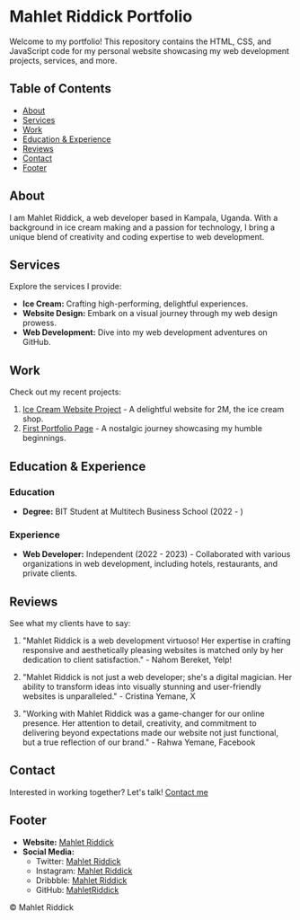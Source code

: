 # Mahlet Riddick Portfolio

Welcome to my portfolio! This repository contains the HTML, CSS, and JavaScript code for my personal website showcasing my web development projects, services, and more.

## Table of Contents
- [About](#about)
- [Services](#services)
- [Work](#work)
- [Education & Experience](#education--experience)
- [Reviews](#reviews)
- [Contact](#contact)
- [Footer](#footer)

## About
I am Mahlet Riddick, a web developer based in Kampala, Uganda. With a background in ice cream making and a passion for technology, I bring a unique blend of creativity and coding expertise to web development.

## Services
Explore the services I provide:
- **Ice Cream:** Crafting high-performing, delightful experiences.
- **Website Design:** Embark on a visual journey through my web design prowess.
- **Web Development:** Dive into my web development adventures on GitHub.

## Work
Check out my recent projects:
1. [Ice Cream Website Project](./Mahlet-and-Milen-main/2M_index.html) - A delightful website for 2M, the ice cream shop.
2. [First Portfolio Page](./mahlet-portfolio-main/1stindex.html) - A nostalgic journey showcasing my humble beginnings.

## Education & Experience
### Education
- **Degree:** BIT Student at Multitech Business School (2022 - )

### Experience
- **Web Developer:** Independent (2022 - 2023) - Collaborated with various organizations in web development, including hotels, restaurants, and private clients.

## Reviews
See what my clients have to say:
1. "Mahlet Riddick is a web development virtuoso! Her expertise in crafting responsive and aesthetically pleasing websites is matched only by her dedication to client satisfaction." - Nahom Bereket, Yelp!

2. "Mahlet Riddick is not just a web developer; she's a digital magician. Her ability to transform ideas into visually stunning and user-friendly websites is unparalleled." - Cristina Yemane, X

3. "Working with Mahlet Riddick was a game-changer for our online presence. Her attention to detail, creativity, and commitment to delivering beyond expectations made our website not just functional, but a true reflection of our brand." - Rahwa Yemane, Facebook

## Contact
Interested in working together? Let's talk! [Contact me](https://formspree.io/f/xleyybao)

## Footer
- **Website:** [Mahlet Riddick](#)
- **Social Media:**
  - Twitter: [Mahlet Riddick](https://www.x.com)
  - Instagram: [Mahlet Riddick](https://www.instagram.com)
  - Dribbble: [Mahlet Riddick](https://www.dribble.com)
  - GitHub: [MahletRiddick](https://www.github.com/MahletRiddick/)

© Mahlet Riddick
